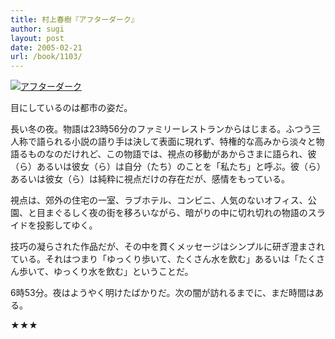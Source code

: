 ```yaml
---
title: 村上春樹『アフターダーク』
author: sugi
layout: post
date: 2005-02-21
url: /book/1103/
---
```

<a href="http://www.amazon.co.jp/exec/obidos/ASIN/4062125366/chezsugi-22/ref=nosim/" name="amazletlink" target="_blank"><img src="http://i1.wp.com/ecx.images-amazon.com/images/I/414PX610CPL.SL160.jpg?w=660" alt="アフターダーク" class="alignleft" data-recalc-dims="1" /></a>

目にしているのは都市の姿だ。

長い冬の夜。物語は23時56分のファミリーレストランからはじまる。ふつう三人称で語られる小説の語り手は決して表面に現れず、特権的な高みから淡々と物語るものなのだけれど、この物語では、視点の移動があからさまに語られ、彼（ら）あるいは彼女（ら）は自分（たち）のことを「私たち」と呼ぶ。彼（ら）あるいは彼女（ら）は純粋に視点だけの存在だが、感情をもっている。

視点は、郊外の住宅の一室、ラブホテル、コンビニ、人気のないオフィス、公園、と目まぐるしく夜の街を移ろいながら、暗がりの中に切れ切れの物語のスライドを投影してゆく。

技巧の凝らされた作品だが、その中を貫くメッセージはシンプルに研ぎ澄まされている。それはつまり「ゆっくり歩いて、たくさん水を飲む」あるいは「たくさん歩いて、ゆっくり水を飲む」ということだ。

6時53分。夜はようやく明けたばかりだ。次の闇が訪れるまでに、まだ時間はある。

★★★


